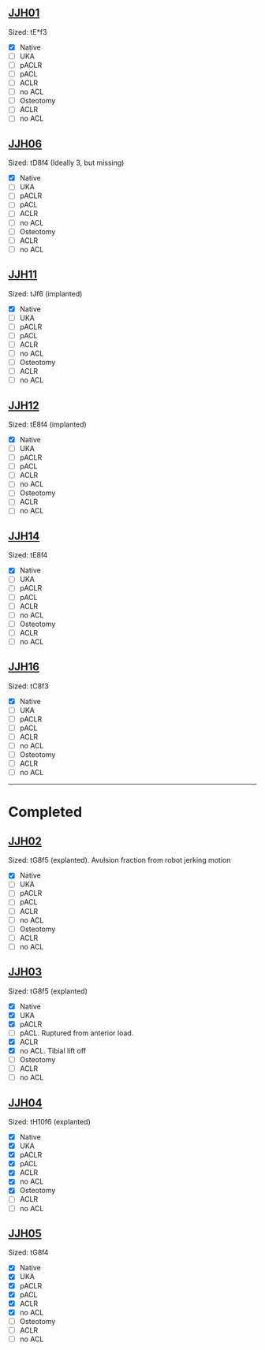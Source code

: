 ## [JJH01](JJH01)
Sized: tE*f3

- [x] Native
- [ ] UKA
- [ ] pACLR
- [ ] pACL
- [ ] ACLR
- [ ] no ACL
- [ ] Osteotomy 
- [ ] ACLR
- [ ] no ACL

## [JJH06](JJH06)
Sized: tD8f4 (Ideally 3, but missing)

- [x] Native
- [ ] UKA
- [ ] pACLR
- [ ] pACL
- [ ] ACLR
- [ ] no ACL
- [ ] Osteotomy 
- [ ] ACLR
- [ ] no ACL
## [JJH11](JJH11)
Sized: tJf6 (implanted)

- [x] Native
- [ ] UKA
- [ ] pACLR
- [ ] pACL
- [ ] ACLR
- [ ] no ACL
- [ ] Osteotomy 
- [ ] ACLR
- [ ] no ACL
## [JJH12](JJH12)
Sized: tE8f4 (implanted)

- [x] Native
- [ ] UKA
- [ ] pACLR
- [ ] pACL
- [ ] ACLR
- [ ] no ACL
- [ ] Osteotomy 
- [ ] ACLR
- [ ] no ACL
## [JJH14](JJH14)
Sized: tE8f4

- [x] Native
- [ ] UKA
- [ ] pACLR
- [ ] pACL
- [ ] ACLR
- [ ] no ACL
- [ ] Osteotomy 
- [ ] ACLR
- [ ] no ACL
## [JJH16](JJH16)
Sized: tC8f3

- [x] Native
- [ ] UKA
- [ ] pACLR
- [ ] pACL
- [ ] ACLR
- [ ] no ACL
- [ ] Osteotomy 
- [ ] ACLR
- [ ] no ACL

----
# Completed
## [JJH02](JJH02)
Sized: tG8f5 (explanted). Avulsion fraction from robot jerking motion

- [x] Native
- [ ] UKA
- [ ] pACLR
- [ ] pACL
- [ ] ACLR
- [ ] no ACL
- [ ] Osteotomy 
- [ ] ACLR
- [ ] no ACL
## [JJH03](JJH03)
Sized: tG8f5 (explanted)

- [x] Native
- [x] UKA
- [x] pACLR
- [ ] pACL. Ruptured from anterior load.
- [x] ACLR
- [x] no ACL. Tibial lift off
- [ ] Osteotomy 
- [ ] ACLR
- [ ] no ACL
## [JJH04](JJH04)
Sized: tH10f6 (explanted)

- [x] Native
- [x] UKA
- [x] pACLR
- [x] pACL
- [x] ACLR
- [x] no ACL
- [x] Osteotomy 
- [ ] ACLR
- [ ] no ACL
## [JJH05](JJH05)
Sized:  tG8f4

- [x] Native
- [x] UKA
- [x] pACLR
- [x] pACL
- [x] ACLR
- [x] no ACL
- [ ] Osteotomy 
- [ ] ACLR
- [ ] no ACL
